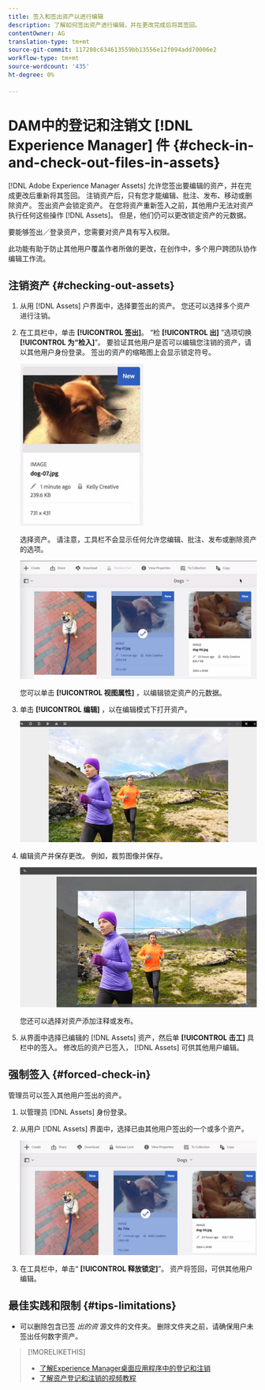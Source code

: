 ```yaml
---
title: 签入和签出资产以进行编辑
description: 了解如何签出资产进行编辑，并在更改完成后将其签回。
contentOwner: AG
translation-type: tm+mt
source-git-commit: 117208c634613559bb13556e12f094add70006e2
workflow-type: tm+mt
source-wordcount: '435'
ht-degree: 0%

---
```



# DAM中的登记和注销文 [!DNL Experience Manager] 件 {#check-in-and-check-out-files-in-assets}

[!DNL Adobe Experience Manager Assets] 允许您签出要编辑的资产，并在完成更改后重新将其签回。 注销资产后，只有您才能编辑、批注、发布、移动或删除资产。 签出资产会锁定资产。 在您将资产重新签入之前，其他用户无法对资产执行任何这些操作 [!DNL Assets]。 但是，他们仍可以更改锁定资产的元数据。

要能够签出／登录资产，您需要对资产具有写入权限。

此功能有助于防止其他用户覆盖作者所做的更改，在创作中，多个用户跨团队协作编辑工作流。

## 注销资产 {#checking-out-assets}

1. 从用 [!DNL Assets] 户界面中，选择要签出的资产。 您还可以选择多个资产进行注销。
1. 在工具栏中，单击 **[!UICONTROL 签出]**。
“检 **[!UICONTROL 出]** ”选项切换 **[!UICONTROL 为“检入]**”。
要验证其他用户是否可以编辑您注销的资产，请以其他用户身份登录。 签出的资产的缩略图上会显示锁定符号。

   ![chlimage_1-471](assets/chlimage_1-471.png)

   选择资产。 请注意，工具栏不会显示任何允许您编辑、批注、发布或删除资产的选项。

   ![chlimage_1-472](assets/chlimage_1-472.png)

   您可以单击 **[!UICONTROL 视图属性]** ，以编辑锁定资产的元数据。

1. 单击 **[!UICONTROL 编辑]** ，以在编辑模式下打开资产。

   ![chlimage_1-473](assets/chlimage_1-473.png)

1. 编辑资产并保存更改。 例如，裁剪图像并保存。

   ![chlimage_1-474](assets/chlimage_1-474.png)

   您还可以选择对资产添加注释或发布。

1. 从界面中选择已编辑的 [!DNL Assets] 资产，然后单 **[!UICONTROL 击工]** 具栏中的签入。 修改后的资产已签入， [!DNL Assets] 可供其他用户编辑。

## 强制签入 {#forced-check-in}

管理员可以签入其他用户签出的资产。

1. 以管理员 [!DNL Assets] 身份登录。
1. 从用户 [!DNL Assets] 界面中，选择已由其他用户签出的一个或多个资产。

   ![chlimage_1-476](assets/chlimage_1-476.png)

1. 在工具栏中，单击“ **[!UICONTROL 释放锁定]**”。 资产将签回，可供其他用户编辑。

## 最佳实践和限制 {#tips-limitations}

* 可以删除包含已签 *出的资* 源文件的文件夹。 删除文件夹之前，请确保用户未签出任何数字资产。

>[!MORELIKETHIS]
>
>* [了解Experience Manager桌面应用程序中的登记和注销](https://docs.adobe.com/content/help/en/experience-manager-desktop-app/using/using.html#how-app-works2)
>* [了解资产登记和注销的视频教程](https://docs.adobe.com/content/help/en/experience-manager-learn/assets/collaboration/check-in-and-check-out.html)

